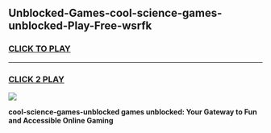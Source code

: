
## Unblocked-Games-cool-science-games-unblocked-Play-Free-wsrfk
<h3>
<a href="https://premium76.site?title=cool-science-games-unblocked&ref=15A">CLICK TO PLAY</a></h3>
<hr>

<h3>
<a href="https://premium76.site?title=cool-science-games-unblocked&ref=15A">CLICK 2 PLAY</a>
  
</h3>

<a href="https://premium76.site?title=cool-science-games-unblocked&ref=15A"><img src="https://clearcache.store/games.png"></a>


**cool-science-games-unblocked games unblocked: Your Gateway to Fun and Accessible Online Gaming**
